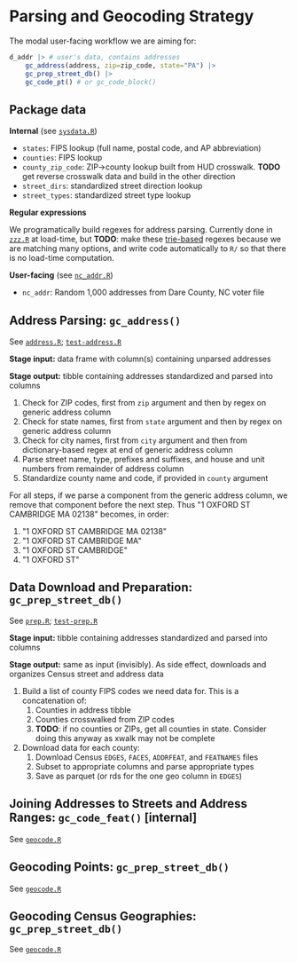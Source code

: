 # Parsing and Geocoding Strategy

The modal user-facing workflow we are aiming for:

```r
d_addr |> # user's data, contains addresses
    gc_address(address, zip=zip_code, state="PA") |>
    gc_prep_street_db() |> 
    gc_code_pt() # or gc_code_block()
```

## Package data

**Internal** (see [`sysdata.R`](data-raw/sysdata.R))
- `states`: FIPS lookup (full name, postal code, and AP abbreviation)
- `counties`: FIPS lookup
- `county_zip_code`: ZIP->county lookup built from HUD crosswalk. **TODO** get reverse crosswalk data and build in the other direction
- `street_dirs`: standardized street direction lookup
- `street_types`: standardized street type lookup

**Regular expressions**

We programatically build regexes for address parsing.
Currently done in  [`zzz.R`](R/zzz.R) at load-time,
but **TODO**: make these [trie-based](https://en.wikipedia.org/wiki/Trie) regexes because we are matching many options,
and write code automatically to `R/` so that there is no load-time computation.


**User-facing** (see [`nc_addr.R`](data-raw/nc_addr.R))
- `nc_addr`: Random 1,000 addresses from Dare County, NC voter file

## Address Parsing: `gc_address()`
See [`address.R`](R/address.R); [`test-address.R`](tests/testthat/test-address.R)


**Stage input:** data frame with column(s) containing unparsed addresses

**Stage output:** tibble containing addresses standardized and parsed into columns

1. Check for ZIP codes, first from `zip` argument and then by regex on generic address column
1. Check for state names, first from `state` argument and then by regex on generic address column
1. Check for city names, first from `city` argument and then from dictionary-based regex at end of generic address column
1. Parse street name, type, prefixes and suffixes, and house and unit numbers from remainder of address column
1. Standardize county name and code, if provided in `county` argument

For all steps, if we parse a component from the generic address column, we remove that component before the next step.
Thus "1 OXFORD ST CAMBRIDGE MA 02138" becomes, in order:
1. "1 OXFORD ST CAMBRIDGE MA 02138"
1. "1 OXFORD ST CAMBRIDGE MA"
1. "1 OXFORD ST CAMBRIDGE"
1. "1 OXFORD ST"

## Data Download and Preparation: `gc_prep_street_db()`
See [`prep.R`](R/prep.R); [`test-prep.R`](tests/testthat/test-prep.R)


**Stage input:**  tibble containing addresses standardized and parsed into columns

**Stage output:** same as input (invisibly). As side effect, downloads and organizes Census street and address data

1. Build a list of county FIPS codes we need data for. This is a concatenation of:
    1. Counties in address tibble
    1. Counties crosswalked from ZIP codes
    1. **TODO**: if no counties or ZIPs, get all counties in state. Consider doing this anyway as xwalk may not be complete
1. Download data for each county:
    1. Download Census `EDGES`, `FACES`, `ADDRFEAT`, and `FEATNAMES` files
    1. Subset to appropriate columns and parse appropriate types
    1. Save as parquet (or rds for the one geo column in `EDGES`)

## Joining Addresses to Streets and Address Ranges: `gc_code_feat()` [internal]
See [`geocode.R`](R/geocode.R)

## Geocoding Points: `gc_prep_street_db()`
See [`geocode.R`](R/geocode.R)

## Geocoding Census Geographies: `gc_prep_street_db()`
See [`geocode.R`](R/geocode.R)
